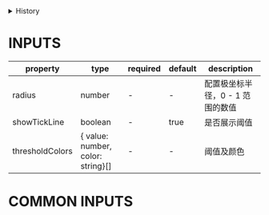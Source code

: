 [//]: # "atom-bricks/chart-v2/gauge-chart.ts"

<details>
<summary>History</summary>

| Version | Change                          |
| ------- | ------------------------------- |
| 1.1.0   | 新增构件 `chart-v2.gauge-chart` |

</details>

# INPUTS

| property        | type                              | required | default | description                      |
| --------------- | --------------------------------- | -------- | ------- | -------------------------------- |
| radius          | number                            | -        | -       | 配置极坐标半径，0 - 1 范围的数值 |
| showTickLine    | boolean                           | -        | true    | 是否展示阈值                     |
| thresholdColors | { value: number, color: string}[] | -        | -       | 阈值及颜色                       |

# COMMON INPUTS

<!-- common properties will be inserted here -->

<!-- uncomment this block when applicable.
# EVENTS

| type | detail | description |
| ---- | ------ | ----------- |
| -    | -      | -           |
-->

<!-- uncomment this block when applicable.
# METHODS

| name | params | description |
| ---- | ------ | ----------- |
| -    | -      | -           |
-->
